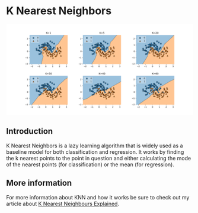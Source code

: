 # K Nearest Neighbors

![K Nearest Neighbors Choose K](doc/effect_of_k.png)

## Introduction

K Nearest Neighbors is a lazy learning algorithm that is widely used as a baseline model for both classification and regression. It works by finding the k nearest points to the point in question and either calculating the mode of the nearest points (for classification) or the mean (for regression).

## More information

For more information about KNN and how it works be sure to check out my article about [K Nearest Neighbours Explained](https://gilberttanner.com/blog/k-nearest-neighbors-explained).